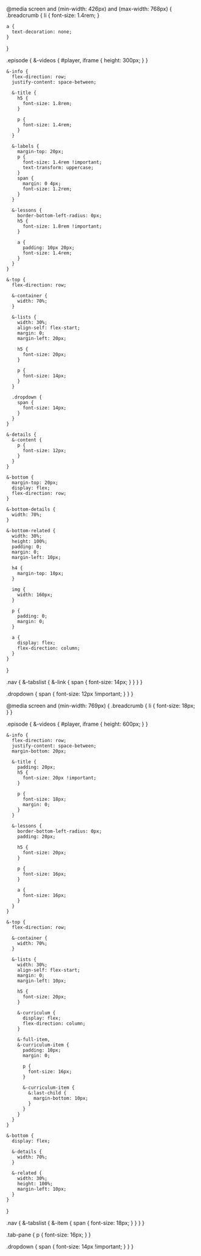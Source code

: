 @media screen and (min-width: 426px) and (max-width: 768px) {
  .breadcrumb {
    li {
      font-size: 1.4rem;
    }

    a {
      text-decoration: none;
    }
  }

  .episode {
    &-videos {
      #player,
      iframe {
        height: 300px;
      }
    }

    &-info {
      flex-direction: row;
      justify-content: space-between;

      &-title {
        h5 {
          font-size: 1.8rem;
        }

        p {
          font-size: 1.4rem;
        }
      }

      &-labels {
        margin-top: 20px;
        p {
          font-size: 1.4rem !important;
          text-transform: uppercase;
        }
        span {
          margin: 0 4px;
          font-size: 1.2rem;
        }
      }

      &-lessons {
        border-bottom-left-radius: 0px;
        h5 {
          font-size: 1.8rem !important;
        }

        a {
          padding: 10px 20px;
          font-size: 1.4rem;
        }
      }
    }

    &-top {
      flex-direction: row;

      &-container {
        width: 70%;
      }

      &-lists {
        width: 30%;
        align-self: flex-start;
        margin: 0;
        margin-left: 20px;

        h5 {
          font-size: 20px;
        }

        p {
          font-size: 14px;
        }
      }

      .dropdown {
        span {
          font-size: 14px;
        }
      }
    }

    &-details {
      &-content {
        p {
          font-size: 12px;
        }
      }
    }

    &-bottom {
      margin-top: 20px;
      display: flex;
      flex-direction: row;
    }

    &-bottom-details {
      width: 70%;
    }

    &-bottom-related {
      width: 30%;
      height: 100%;
      padding: 0;
      margin: 0;
      margin-left: 10px;

      h4 {
        margin-top: 10px;
      }

      img {
        width: 160px;
      }

      p {
        padding: 0;
        margin: 0;
      }

      a {
        display: flex;
        flex-direction: column;
      }
    }
  }

  .nav {
    &-tabslist {
      &-link {
        span {
          font-size: 14px;
        }
      }
    }
  }

  .dropdown {
    span {
      font-size: 12px !important;
    }
  }
}

@media screen and (min-width: 769px) {
  .breadcrumb {
    li {
      font-size: 18px;
    }
  }

  .episode {
    &-videos {
      #player,
      iframe {
        height: 600px;
      }
    }

    &-info {
      flex-direction: row;
      justify-content: space-between;
      margin-bottom: 20px;

      &-title {
        padding: 20px;
        h5 {
          font-size: 20px !important;
        }

        p {
          font-size: 18px;
          margin: 0;
        }
      }

      &-lessons {
        border-bottom-left-radius: 0px;
        padding: 20px;

        h5 {
          font-size: 20px;
        }

        p {
          font-size: 16px;
        }

        a {
          font-size: 16px;
        }
      }
    }

    &-top {
      flex-direction: row;

      &-container {
        width: 70%;
      }

      &-lists {
        width: 30%;
        align-self: flex-start;
        margin: 0;
        margin-left: 10px;

        h5 {
          font-size: 20px;
        }

        &-curriculum {
          display: flex;
          flex-direction: column;
        }

        &-full-item,
        &-curriculum-item {
          padding: 10px;
          margin: 0;

          p {
            font-size: 16px;
          }

          &-curriculum-item {
            &:last-child {
              margin-bottom: 10px;
            }
          }
        }
      }
    }

    &-bottom {
      display: flex;

      &-details {
        width: 70%;
      }

      &-related {
        width: 30%;
        height: 100%;
        margin-left: 10px;
      }
    }
  }

  .nav {
    &-tabslist {
      &-item {
        span {
          font-size: 18px;
        }
      }
    }
  }

  .tab-pane {
    p {
      font-size: 16px;
    }
  }

  .dropdown {
    span {
      font-size: 14px !important;
    }
  }
}
